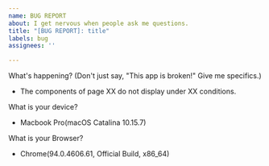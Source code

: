 ```yaml
---
name: BUG REPORT
about: I get nervous when people ask me questions.
title: "[BUG REPORT]: title"
labels: bug
assignees: ''

---
```


What's happening? (Don't just say, "This app is broken!" Give me specifics.)
- The components of page XX do not display under XX conditions.

What is your device?
- Macbook Pro(macOS Catalina 10.15.7)

What is your Browser?
- Chrome(94.0.4606.61, Official Build, x86_64)